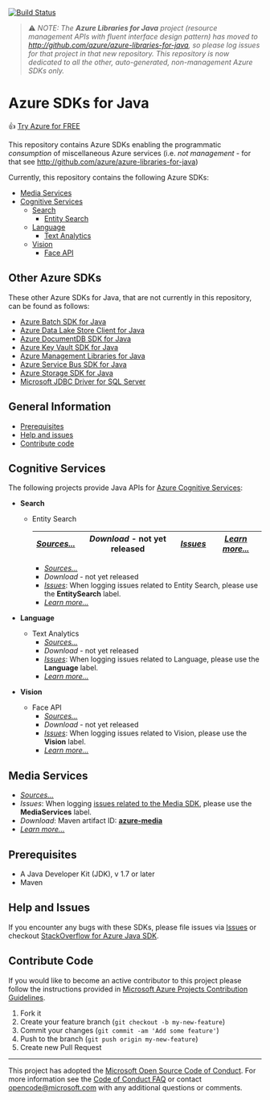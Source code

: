 [![Build Status](https://travis-ci.org/Azure/azure-libraries-for-java.svg?style=flat-square&label=build)](https://travis-ci.org/Azure/azure-libraries-for-java)

> :warning: *NOTE: The **Azure Libraries for Java** project (resource management APIs with fluent interface design pattern) has moved to http://github.com/azure/azure-libraries-for-java, so please log issues for that project in that new repository. This repository is now dedicated to all the other, auto-generated, non-management Azure SDKs only.*

# Azure SDKs for Java

:+1: [Try Azure for FREE](http://go.microsoft.com/fwlink/?LinkId=330212)

This repository contains Azure SDKs enabling the programmatic *consumption* of miscellaneous Azure services (i.e. *not management* - for that see http://github.com/azure/azure-libraries-for-java)

Currently, this repository contains the following Azure SDKs:

* [Media Services](#media-services)
* [Cognitive Services](#cognitive-services)
  * [Search](#search)
  	* [Entity Search](#entity-search)
  * [Language](#language)
    * [Text Analytics](#text-analytics)
  * [Vision](#vision)
    * [Face API](#face-api)

## Other Azure SDKs

These other Azure SDKs for Java, that are not currently in this repository, can be found as follows:

* [Azure Batch SDK for Java](https://github.com/azure/azure-batch-sdk-for-java)
* [Azure Data Lake Store Client for Java](https://github.com/Azure/azure-data-lake-store-java)
* [Azure DocumentDB SDK for Java](https://github.com/Azure/azure-documentdb-java)
* [Azure Key Vault SDK for Java](https://github.com/Azure/azure-keyvault-java)
* [Azure Management Libraries for Java](https://github.com/azure/azure-libraries-for-java)
* [Azure Service Bus SDK for Java](https://github.com/Azure/azure-service-bus-java)
* [Azure Storage SDK for Java](https://github.com/Azure/azure-storage-java)
* [Microsoft JDBC Driver for SQL Server](https://github.com/Microsoft/mssql-jdbc)

## General Information
* [Prerequisites](#prerequisites)
* [Help and issues](#help-and-issues)
* [Contribute code](#contribute-code)

## Cognitive Services

The following projects provide Java APIs for [Azure Cognitive Services](https://azure.microsoft.com/en-us/services/cognitive-services/):

* <a name="search"></a>**Search**
  * <a name="entity-search"></a>Entity Search
  
    | [*Sources...*](https://github.com/Azure/azure-sdk-for-java/tree/master/cognitiveservices/azure-entitysearch) | *Download* - not yet released | [*Issues*](https://github.com/azure/azure-sdk-for-java/issues?q=is%3Aopen+is%3Aissue+label%3AEntitySearch) | [*Learn more...*](https://azure.microsoft.com/en-us/services/cognitive-services/bing-entity-search-api/) |
    | --- | --- | --- | --- |

    * [*Sources...*](https://github.com/Azure/azure-sdk-for-java/tree/master/cognitiveservices/azure-entitysearch)
    * *Download* - not yet released
    * [*Issues*](https://github.com/azure/azure-sdk-for-java/issues?q=is%3Aopen+is%3Aissue+label%3AEntitySearch): When logging issues related to Entity Search, please use the **EntitySearch** label.
    * [*Learn more...*](https://azure.microsoft.com/en-us/services/cognitive-services/bing-entity-search-api/)

* <a name="language"></a>**Language**
  * <a name="text-analytics"></a>Text Analytics
    * [*Sources...*](https://github.com/Azure/azure-sdk-for-java/tree/master/cognitiveservices/azure-language)
    * *Download* - not yet released
    * [*Issues*](https://github.com/azure/azure-sdk-for-java/issues?q=is%3Aopen+is%3Aissue+label%3ALanguage): When logging issues related to Language, please use the **Language** label.
    * [*Learn more...*](https://azure.microsoft.com/en-us/services/cognitive-services/directory/lang/)

* <a name="vision"></a>**Vision**
  * <a name="face-api"></a>Face API
    * [*Sources...*](https://github.com/Azure/azure-sdk-for-java/tree/master/cognitiveservices/azure-vision)
    * *Download* - not yet released
    * [*Issues*](https://github.com/azure/azure-sdk-for-java/issues?q=is%3Aopen+is%3Aissue+label%3AVision): When logging issues related to Vision, please use the **Vision** label.
    * [*Learn more...*](https://azure.microsoft.com/en-us/services/cognitive-services/face/)

## Media Services

* [*Sources...*](https://github.com/Azure/azure-sdk-for-java/tree/0.9/services/azure-media)
* *Issues*: When logging [issues related to the Media SDK](https://github.com/azure/azure-sdk-for-java/issues?q=is%3Aopen+is%3Aissue+label%3AMediaServices), please use the **MediaServices** label.
* *Download*: Maven artifact ID: [**azure-media**](http://search.maven.org/#search%7Cgav%7C1%7Cg%3A%22com.microsoft.azure%22%20AND%20a%3A%22azure-media%22)
* [*Learn more...*](https://azure.microsoft.com/en-us/services/media-services/)

## Prerequisites

- A Java Developer Kit (JDK), v 1.7 or later
- Maven

## Help and Issues

If you encounter any bugs with these SDKs, please file issues via [Issues](https://github.com/Azure/azure-sdk-for-java/issues) or checkout [StackOverflow for Azure Java SDK](http://stackoverflow.com/questions/tagged/azure-java-sdk).

## Contribute Code

If you would like to become an active contributor to this project please follow the instructions provided in [Microsoft Azure Projects Contribution Guidelines](http://azure.github.io/guidelines.html).

1. Fork it
2. Create your feature branch (`git checkout -b my-new-feature`)
3. Commit your changes (`git commit -am 'Add some feature'`)
4. Push to the branch (`git push origin my-new-feature`)
5. Create new Pull Request

---

This project has adopted the [Microsoft Open Source Code of Conduct](https://opensource.microsoft.com/codeofconduct/). For more information see the [Code of Conduct FAQ](https://opensource.microsoft.com/codeofconduct/faq/) or contact [opencode@microsoft.com](mailto:opencode@microsoft.com) with any additional questions or comments.
